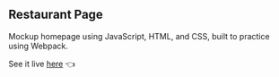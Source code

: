 <h2>Restaurant Page</h2>

Mockup homepage using JavaScript, HTML, and CSS, built to practice using Webpack.

See it live [here](https://logansailer.github.io/Library/) 👈
